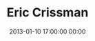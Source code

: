 ---
title: "Eric Crissman"
date: 2013-01-10 17:00:00 00:00
permalink: /ecrissman
twitter: ""
likes: [1614,1595,1590,1400,1375,1495,835,67,310,312,103,1066,1023,1398,69,53,1086,43,800,771,1518,1501,734,1544,1542,1402,1635,1687,1637,1054,73,1692,1388,1876,1750,1672,1670,1589,1527,1982,1861,2044]
id: 1731
gravatar: "http://www.gravatar.com/avatar/84ba74d9c43a1431df4bb92b74b99327"
---